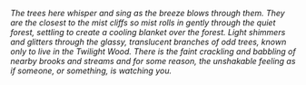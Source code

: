 *The trees here whisper and sing as the breeze blows through them. They are the closest to the mist cliffs so mist rolls in gently through the quiet forest, settling to create a cooling blanket over the forest. Light shimmers and glitters through the glassy, translucent branches of odd trees, known only to live in the Twilight Wood. There is the faint crackling and babbling of nearby brooks and streams and for some reason, the unshakable feeling as if someone, or something, is watching you.*
